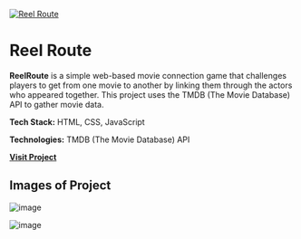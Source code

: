 [![Reel Route](https://github.com/user-attachments/assets/2ab55b21-7577-456f-99fe-14d43b5d844e)](https://reelroute.vercel.app/)

# Reel Route
**ReelRoute** is a simple web-based movie connection game that challenges players to get from one movie to another by linking them through the actors who appeared together. This project uses the TMDB (The Movie Database) API to gather movie data.

**Tech Stack:** HTML, CSS, JavaScript

**Technologies:** TMDB (The Movie Database) API

[**Visit Project**](https://reelroute.vercel.app/)

## Images of Project
![image](https://github.com/user-attachments/assets/752abb2f-0d7c-468e-971c-83df46897514)

![image](https://github.com/user-attachments/assets/890113d6-904b-41af-95db-27b49df3cb29)
